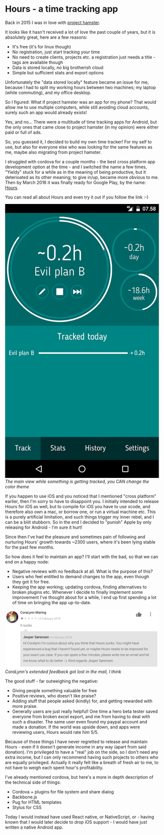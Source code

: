 # Hours - a time tracking app

Back in 2015 I was in love with [project hamster](http://projecthamster.org/).

It looks like it hasn't received a lot of love the past couple of years, but it is absolutely great, here are a few reasons:
- It's free (it's for linux though)
- No registration, just start tracking your time
- No need to create clients, projects etc. a registration just needs a title - tags are available though
- Data is stored locally, no big brotherish cloud
- Simple but sufficient stats and export options

Unfortunately the "data stored locally" feature became an issue for me, because I had to split my working hours between two machines; my laptop (while commuting), and my office desktop.

So I figured: What if project hamster was an app for my phone? That would allow me to use multiple computers, while still avoiding cloud accounts, surely such an app would already exists!

Yes, and no... There were a multitude of time tracking apps for Android, but the only ones that came close to project hamster (in my opinion) were either paid or full of ads.

So, you guessed it, I decided to build my own time tracker! For my self to use, but also for everyone else who was looking for the same features as me, maybe also migrating from project hamster.

I struggled with cordova for a couple months - the best cross platform app development option at the time - and I switched the name a few times, "Yieldy" stuck for a while as in the meaning of being productive, but it deterioated as its other meaning; to give in/up, became more obvious to me. Then by March 2016 it was finally ready for Google Play, by the name: [Hours](https://play.google.com/store/apps/details?id=com.jsorensen.hours).

You can read all about Hours and even try it out if you follow the link :-)

![Hours - main view](hours.webp)
_The main view while something is getting tracked, you CAN change the color theme_

If you happen to use iOS and you noticed that I mentioned "cross platform" earlier, then I'm sorry to have to disappoint you. I initially intended to release Hours for iOS as well, but to compile for iOS you have to use xcode, and therefore also own a mac, or borrow one, or run a virtual machine etc. This is a purely artificial limitation, and such things trigger my inner rebel, and I can be a biiit stubborn. So in the end I decided to "punish" Apple by only releasing for Android - I'm sure it hurt!

Since then I've had the pleasure and sometimes pain of following and nurturing Hours' growth towards ~2300 users, where it's been lying stable for the past few months.

So how does it feel to maintain an app? I'll start with the bad, so that we can end on a happy node:
- Negative reviews with no feedback at all. What is the purpose of this?
- Users who feel entitled to demand changes to the app, even though they got it for free.
- Keeping the app working; updating cordova, finding alternatives to broken plugins etc. Whenever I decide to finally implement some improvement I've thought about for a while, I end up first spending a lot of time on bringing the app up-to-date.

![Unusable bad review](bad-review.png)
_CoraLynn's extended feedback got lost in the mail, I think_

The good stuff - far outweighing the negative:
- Giving people something valuable for free
- Positive reviews, who doesn't like praise?
- Adding stuff that people asked (kindly) for, and getting rewarded with more praise.
- Generally users are just really helpful! One time a hero beta tester saved everyone from broken excel export, and me from having to deal with such a disaster. The same user even found my paypal account and made a donation. If the world was upside down, and apps were reviewing users, Hours would rate him 5/5.

Because of those things I have never regretted to release and maintain Hours - even if it doesn't generate income in any way (apart from said donation). I'm privileged to have a "real" job on the side, so I don't need any extra income, but I can only recommend having such projects to others who are equally privileged. Actually it really felt like a breath of fresh air to me, to not have to weigh each spent hour's profitability.

I've already mentioned cordova, but here's a more in depth description of the technical side of things:
- Cordova + plugins for file system and share dialog
- Backbone.js
- Pug for HTML templates
- Stylus for CSS

Today I would instead have used React native, or NativeScript, or - having known that I would later decide to drop iOS support - I would have just written a native Android app.
